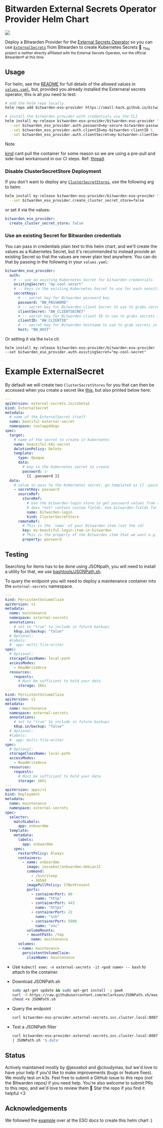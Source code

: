 # Bitwarden External Secrets Operator Provider Helm Chart
<a href="https://github.com/small-hack/bitwarden-eso-provider/releases"><img src="https://img.shields.io/github/v/release/small-hack/bitwarden-eso-provider?style=plastic&labelColor=blue&color=036440&logo=GitHub&logoColor=white"></a>

Deploy a Bitwarden Provider for the [External Secrets Operator](https://external-secrets.io) so you can use [`ExternalSecrets`](https://external-secrets.io/latest/introduction/overview/#externalsecret) from Bitwarden to create Kubernetes Secrets 🎉 <sub>This project is neither directly affiliated with the External Secrets Operator, nor the official Bitwarden®️ at this time.</sub>

## Usage
For helm, see the [README](./charts/bitwarden-eso-provider/README.md) for full details of the allowed values in [`values.yaml`](./charts/bitwarden-eso-provider/values.yaml), but, provided you already installed the Externeral secrets operator, this is all you need to test:

```bash
# add the helm repo locally
helm repo add bitwarden-eso-provider https://small-hack.github.io/bitwarden-eso-provider

# install the bitwarden provider with credentials via the CLI
helm install my-release bitwarden-eso-provider/bitwarden-eso-provider \
  --set bitwarden_eso_provider.auth.password=my-secure-bitwarden-password \
  --set bitwarden_eso_provider.auth.clientID=my-bitwarden-clientID \
  --set bitwarden_eso_provider.auth.clientSecret=my-bitwarden-clientSecret
```

> [!Note]
> [kind](https://kind.sigs.k8s.io/) cant pull the container for some reason so we are using a pre-pull and side-load workaround in our CI steps. Ref: [thread](https://stackoverflow.com/questions/63657414/kind-kubernetes-cluster-failed-to-pull-docker-images).

### Disable ClusterSecretStore Deployment

If you don't want to deploy any [`ClusterSecretStores`](https://external-secrets.io/latest/introduction/overview/#clustersecretstore), use the following arg to helm:
```bash
helm install my-release bitwarden-eso-provider/bitwarden-eso-provider \
  --set bitwarden_eso_provider.create_cluster_secret_store=false
```

or set it via the values:

```yaml
bitwarden_eso_provider:
  create_cluster_secret_store: false
```

### Use an existing Secret for Bitwarden credentials
You can pass in credentials plain text to this helm chart, and we'll create the values as a Kubernetes Secret, but it's recommended to instead provide an existing Secret so that the values are never plain text anywhere. You can do that by passing in the following in your `values.yaml`:

```yaml
bitwarden_eso_provider:
  auth:
    # -- use an existing Kubernetes Secret for bitwarden credentials
    existingSecret: "my-cool-secert"
    # -- Keys in the existing Kubernetes Secret to use for each sensitive value
    secretKeys:
      # -- secret key for Bitwarden password key
      password: "BW_PASSWORD"
      # -- secret key for Bitwarden client Secret to use to grabs secrets in the pod
      clientSecret: "BW_CLIENTSECRET"
      # -- secret key for Bitwarden client ID to use to grabs secrets in the pod
      clientID: "BW_CLIENTID"
      # -- secret key for Bitwarden hostname to use to grab secrets in the pod
      host: "BW_HOST"
```

Or setting it via the `helm` cli:

```
helm install my-release bitwarden-eso-provider/bitwarden-eso-provider --set bitwarden_eso_provider.auth.existingSecret="my-cool-secret"
```

# Example ExternalSecret
By default we will create two `ClusterSecretStores` for you that can then be accessed when you create a secret like [this](./examples/example-secret.yaml), but also printed below here:

```yaml
---
apiVersion: external-secrets.io/v1beta1
kind: ExternalSecret
metadata:
  # name of the ExternalSecret itself
  name: beatiful-external-secret
  namespace: coolapp4dogs
spec:
  target:
    # name of the secret to create in Kubernetes
    name: beautiful-k8s-secret
    deletionPolicy: Delete
    template:
      type: Opaque
      data:
        # key in the Kubernetes secret to create
        password: |-
          {{ .password }}
  data:
    # value to pass to the Kubernetes secret, go-templated as {{ .password }} above
    - secretKey: password
      sourceRef:
        storeRef:
          # Use the bitwarden-login store to get password values from a Bitwarden item
          # does *not* contain custom fields. Use bitwarden-fields for Bitwarden items with custom fields
          name: bitwarden-login
          kind: ClusterSecretStore
      remoteRef:
        # This is the `name` of your Bitwarden item (not the id)
        key: my-beautiful-login-item-in-bitwarden
        # This is the property of the Bitwarden item that we want e.g. password
        property: password
```

## Testing 

Searching for items has to be done using JSONpath, you will need to install a utility for that, we use [bashtools/JSONPath.sh](https://github.com/bashtools/JSONPath.sh).

To query the endpoint you will need to deploy a maintenance container into the `external-secrets` namespace.

```yaml
---
kind: PersistentVolumeClaim
apiVersion: v1
metadata:
  name: maintenance
  namespace: external-secrets
  annotations:
    # set to "true" to include in future backups
    k8up.io/backup: "false"
  # Optional:
  #labels:
  #  app: multi-file-writer
spec:
  # Optional:
  storageClassName: local-path
  accessModes:
    - ReadWriteOnce
  resources:
    requests:
      # Must be sufficient to hold your data
      storage: 16Gi
---
kind: PersistentVolumeClaim
apiVersion: v1
metadata:
  name: maintenance
  namespace: external-secrets
  annotations:
    # set to "true" to include in future backups
    k8up.io/backup: "false"
  # Optional:
  #labels:
  #  app: multi-file-writer
spec:
  # Optional:
  storageClassName: local-path
  accessModes:
    - ReadWriteOnce
  resources:
    requests:
      # Must be sufficient to hold your data
      storage: 16Gi
---
apiVersion: apps/v1
kind: Deployment
metadata:
  name: maintenance
  namespace: external-secrets
spec:
  selector:
    matchLabels:
      app: onboardme
  template:
    metadata:
      labels:
        app: onboardme
    spec:
      restartPolicy: Always
      containers:
        - name: onboardme
          image: jessebot/onboardme:debian12
          command:
            - /bin/sleep
            - 3650d
          imagePullPolicy: IfNotPresent
          ports:
            - containerPort: 80
              name: "http"
            - containerPort: 443
              name: "https"
            - containerPort: 22
              name: "ssh"
            - containerPort: 5900
              name: "vnc"
          volumeMounts:
          - mountPath: /tmp
            name: maintenance
      volumes:
      - name: maintenance
        persistentVolumeClaim:
          claimName: maintenance
```

- Use `kubectl exec -n external-secrets -it <pod name> -- bash` to attach to the container.

- Download JSONPath.sh

  ```bash
  sudo apt-get update && sudo apt-get install -y gawk
  curl -O https://raw.githubusercontent.com/mclarkson/JSONPath.sh/master/JSONPath.sh
  chmod +x JSONPath.sh
  ```

- Query the endpoint

  ```bash
  curl bitwarden-eso-provider.external-secrets.svc.cluster.local:8087/list/object/items
  ```

- Test a JSONPath filter

  ```bash
  curl bitwarden-eso-provider.external-secrets.svc.cluster.local:8087/list/object/items?search=zitadel \
  | JSONPath.sh '$.data'

  ```

## Status
Actively maintained mostly by @jessebot and @cloudymax, but we'd love to have your help if you'd like to make improvements (bugs or feature fixes). We mostly test on k3s. Feel free to submit a GitHub issue to _this_ repo (_not_ the Bitwarden repos) if you need help. You're also welcome to submit PRs to this repo, and we'd love to review them 💙 Star the repo if you find it helpful <3

## Acknowledgements
We followed the [example](https://external-secrets.io/v0.9.2/examples/bitwarden/) over at the ESO docs to create this helm chart :)
